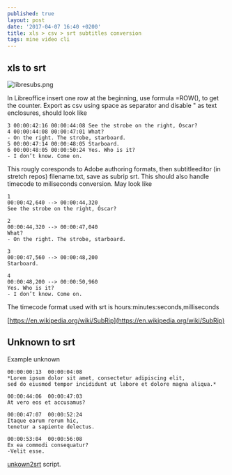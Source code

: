 ```yaml
---
published: true
layout: post
date: '2017-04-07 16:40 +0200'
title: xls > csv > srt subtitles conversion
tags: mine video cli
---
```

## xls to srt

![libresubs.png]({{site.baseurl}}/media/libresubs.png)

In Libreoffice insert one row at the beginning, use formula =ROW(), to get the counter. Export as csv using space as separator and disable " as text enclosures, should look like

    3 00:00:42:16 00:00:44:08 See the strobe on the right, Óscar?
    4 00:00:44:08 00:00:47:01 What?
    - On the right. The strobe, starboard.
    5 00:00:47:14 00:00:48:05 Starboard.
    6 00:00:48:05 00:00:50:24 Yes. Who is it?
    - I don’t know. Come on.
    
This rougly coresponds to Adobe authoring formats, then subtitleeditor (in stretch repos) filename.txt, save as subrip srt. This should also handle timecode to miliseconds conversion. May look like

    1
    00:00:42,640 --> 00:00:44,320
    See the strobe on the right, Óscar?

    2
    00:00:44,320 --> 00:00:47,040
    What?
    - On the right. The strobe, starboard.

    3
    00:00:47,560 --> 00:00:48,200
    Starboard.

    4
    00:00:48,200 --> 00:00:50,960
    Yes. Who is it?
    - I don’t know. Come on.

The timecode format used with srt is hours:minutes:seconds,milliseconds

[https://en.wikipedia.org/wiki/SubRip](https://en.wikipedia.org/wiki/SubRip)

## Unknown to srt

Example unknown

    00:00:00:13  00:00:04:08
    *Lorem ipsum dolor sit amet, consectetur adipiscing elit, 
    sed do eiusmod tempor incididunt ut labore et dolore magna aliqua.*

    00:00:44:06  00:00:47:03
    At vero eos et accusamus?

    00:00:47:07  00:00:52:24
    Itaque earum rerum hic,
    tenetur a sapiente delectus.

    00:00:53:04  00:00:56:08
    Ex ea commodi consequatur? 
    -Velit esse.

[unkown2srt](https://raw.githubusercontent.com/brontosaurusrex/bucentaur/master/.experiments/bin/unknown2srt) script.
